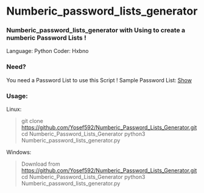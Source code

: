 # Numberic_password_lists_generator

### Numberic_password_lists_generator with Using to create a numberic Password Lists !

Language: Python
Coder: Hxbno

### Need?

You need a Password List to use this Script !
Sample Password List: [Show](https://github.com/Yosef592/Numberic_Password_Lists_Generator/blob/main/Example_5_digits.txt)

### Usage:

Linux:
> git clone https://github.com/Yosef592/Numberic_Password_Lists_Generator.git
> cd Numberic_Password_Lists_Generator
> python3 Numberic_password_lists_generator.py

Windows:
> Download from https://github.com/Yosef592/Numberic_Password_Lists_Generator.git
> cd Numberic_Password_Lists_Generator
> python3 Numberic_password_lists_generator.py

